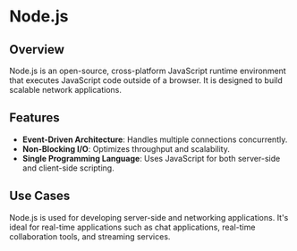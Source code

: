 # Node.js

## Overview
Node.js is an open-source, cross-platform JavaScript runtime environment that executes JavaScript code outside of a browser. It is designed to build scalable network applications.

## Features
- **Event-Driven Architecture**: Handles multiple connections concurrently.
- **Non-Blocking I/O**: Optimizes throughput and scalability.
- **Single Programming Language**: Uses JavaScript for both server-side and client-side scripting.

## Use Cases
Node.js is used for developing server-side and networking applications. It's ideal for real-time applications such as chat applications, real-time collaboration tools, and streaming services.
